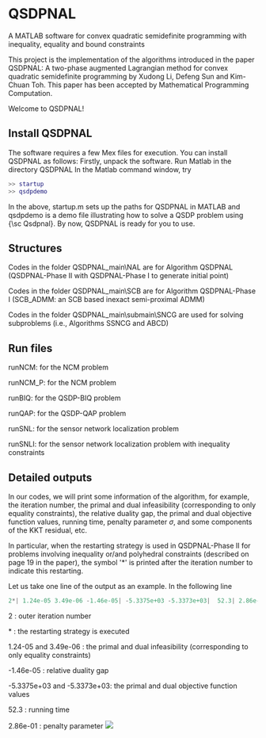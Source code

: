 # QSDPNAL
A MATLAB software for convex quadratic semidefinite programming  with inequality, equality and bound constraints

This project is the implementation of the algorithms introduced in the paper QSDPNAL: A two-phase augmented Lagrangian method for convex quadratic semidefinite programming by Xudong Li, Defeng Sun and Kim-Chuan Toh.
This paper has been accepted by Mathematical Programming Computation. 

Welcome to QSDPNAL! 

## Install QSDPNAL
The software requires a few Mex files for execution. 
You can install QSDPNAL as follows:
Firstly, unpack the software.
Run Matlab in the directory QSDPNAL
In the Matlab command window, try
```Matlab
>> startup 
>> qsdpdemo
```
In the above, startup.m sets up the paths for QSDPNAL in MATLAB and qsdpdemo is a demo file illustrating how to solve a QSDP problem using {\sc Qsdpnal}. By now, QSDPNAL is ready for you to use.

## Structures

Codes in the folder QSDPNAL_main\NAL are for Algorithm QSDPNAL (QSDPNAL-Phase II with QSDPNAL-Phase I to generate initial point)

Codes in the folder QSDPNAL_main\SCB are for Algorithm QSDPNAL-Phase I (SCB_ADMM: an SCB based inexact semi-proximal ADMM)

Codes in the folder QSDPNAL_main\submain\SNCG are used for solving subproblems (i.e., Algorithms SSNCG and ABCD)

## Run files

runNCM: for the NCM problem 

runNCM_P: for the NCM problem

runBIQ: for the QSDP-BIQ problem 

runQAP: for the QSDP-QAP problem 

runSNL: for the sensor network localization problem 

runSNLI: for the sensor network localization problem with inequality constraints 

## Detailed outputs

In our codes, we will print some information of the algorithm, for example, the iteration number, 
the primal and dual infeasibility (corresponding to only equality constraints), the relative duality gap,
the primal and dual objective function values, running time, penalty parameter $\sigma$, and some components of the KKT residual, etc.

In particular, when the restarting strategy is used in QSDPNAL-Phase II for problems involving inequality or/and polyhedral constraints 
(described on page 19 in the paper), the symbol '*' is printed after the iteration number to indicate this restarting.

Let us take one line of the output as an example. In the following line

```Matlab
2*| 1.24e-05 3.49e-06 -1.46e-05| -5.3375e+03 -5.3373e+03|  52.3| 2.86e-01|,
```
2 : outer iteration number

\* : the restarting strategy is executed

1.24-05 and 3.49e-06 : the primal and dual infeasibility (corresponding to only equality constraints)

-1.46e-05 : relative duality gap

-5.3375e+03 and -5.3373e+03: the primal and dual objective function values

52.3 : running time

2.86e-01 : penalty parameter <img src="http://chart.googleapis.com/chart?cht=tx&chl=\sigma" style="border:none;">
